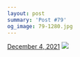 ```yaml
---
layout: post
summary: 'Post #79'
og_image: 79-1280.jpg
---
```


<p>
  <time>
    <a href="/79">December 4, 2021</a>
  </time>
  <a href="/79">
    <img src="{{ site.assets_url }}/79-640.jpg" srcset="{{ site.assets_url }}/79-320.jpg 320w, {{ site.assets_url }}/79-640.jpg 640w, {{ site.assets_url }}/79-960.jpg 960w, {{ site.assets_url }}/79-1280.jpg 1280w" sizes="(min-width: 700px) 50vw, calc(100vw - 2rem)" />
  </a>
</p>
